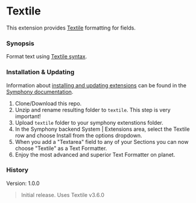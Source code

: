 # Textile

This extension provides [Textile](https://github.com/textile/php-textile) formatting for fields.

### Synopsis

Format text using [Textile syntax](https://txstyle.org/).

### Installation & Updating

Information about [installing and updating extensions](http://getsymphony.com/learn/tasks/view/install-an-extension/) can be found in the [Symphony documentation](http://getsymphony.com/learn/).

1. Clone/Download this repo.
2. Unzip and rename resulting folder to `textile`. This step is very important!
3. Upload `textile` folder to your symphony extenstions folder.
4. In the Symphony backend System | Extensions area, select the Textile row and choose Install from the options dropdown.
5. When you add a "Textarea" field to any of your Sections you can now choose "Textile" as a Text Formatter.
6. Enjoy the most advanced and superior Text Formatter on planet.

### History

Version: 1.0.0

> Initial release. Uses Textile v3.6.0
